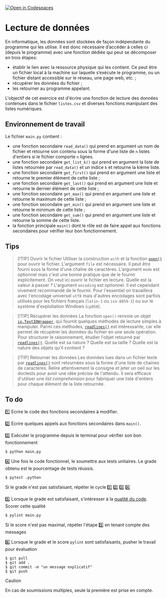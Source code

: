 [![Open in Codespaces](https://classroom.github.com/assets/launch-codespace-2972f46106e565e64193e422d61a12cf1da4916b45550586e14ef0a7c637dd04.svg)](https://classroom.github.com/open-in-codespaces?assignment_repo_id=17459931)
# Lecture de données

En informatique, les données sont stockées de façon indépendante du programme qui les utilise. Il est donc nécessaire d’accéder à celles ci (depuis le programme) avec une fonction dédiée qui peut se décomposer en trois étapes:

- établir le lien avec la ressource physique qui les contient. Ce peut être un fichier local à la machine sur laquelle s’exécute le programme, ou un fichier distant accessible sur le réseau, une page web, etc. ;
- récupérer les données du fichier ;
- les retourner au programme appelant.

L'objectif de cet exercice est d'écrire une fonction de lecture des données contenues dans le fichier ``listes.csv`` et diverses fonctions manipulant des listes numériques.

## Environnement de travail

Le fichier ``main.py`` contient :

- une fonction secondaire ``read_data()`` qui prend en argument un nom de fichier et retourne son contenu sous la forme d'une liste de `n` listes d'entiers si le fichier comporte `n` lignes.
- une fonction secondaire `get_list_k()` qui prend en argument la liste de listes retournée par `read_data()` et un indice ``k`` et retourne la kième liste.
- une fonction secondaire `get_first()` qui prend en argument une liste et retourne le premier élément de cette liste ;
- une fonction secondaire `get_last()` qui prend en argument une liste et retourne le dernier élément de cette liste ;
- une fonction secondaire `get_max()` qui prend en argument une liste et retourne le maximum de cette liste ;
- une fonction secondaire `get_min()` qui prend en argument une liste et retourne le minimum de cette liste ;
- une fonction secondaire `get_sum()` qui prend en argument une liste et retourne la somme de cette liste.
- la fonction principale ``main()`` dont le rôle est de faire appel aux fonctions secondaires pour vérifier leur bon fonctionnement.

## Tips

> [!TIP] Ouvrir le fichier
Utiliser la construction `with` et la fonction [`open()`](https://docs.python.org/3/library/functions.html#open) pour ouvrir le fichier. L'argument `file` est nécessaire. Il peut être fourni sous la forme d'une chaîne de caractères. L'argument `mode` est optionnel mais c'est une bonne pratique que de le fournir explicitement. On veut ici ouvrir le fichier en lecture. Quelle est la valeur à passer ? L'argument `encoding` est optionnel. Il est cependant vivement recommandé de le fournir. Pour l'essentiel on travaillera avec l'encodage universel `utf8` mais d'autres encodages sont parfois utilisés pour les fichiers français (`latin-1` ou `iso-8859-1`) ou sur le système d'exploitation Windows (`cp850`).

> [!TIP] Récupérer les données
La fonction `open()` renvoie un objet [`io.TextIOWrapper`](https://docs.python.org/3/library/io.html#io.TextIOWrapper), qui fournit quelques méthodes de lecture simples à manipuler. Parmi ces méthodes, [`readlines()`](https://docs.python.org/3/library/io.html#io.IOBase.readlines) est intéressante, car elle permet de récupèrer les données du fichier en une seule opération. Pour structurer le raisonnement, étudier l'objet retourné par [`readlines()`](https://docs.python.org/3/library/io.html#io.IOBase.readlines). Quelle est sa nature ? Quelle est sa taille ? Quelle est la nature des objets qu'il contient ?

> [!TIP] Retourner les données
Les données lues dans un fichier texte par [`readlines()`](https://docs.python.org/3/library/io.html#io.IOBase.readlines) sont retournées sous la forme d'une liste de chaines de caractères. Relire attentivement la consigne et jeter un oeil sur les doctests pour avoir une idée précise de l'attendu. Il sera efficace d'utiliser une *list comprehension* pour fabriquer une liste d'entiers pour chaque élément de la liste retournée.


## To do

1️⃣ Ecrire le code des fonctions secondaires à modifier.

2️⃣ Ecrire quelques appels aux fonctions secondaires dans ``main()``.

3️⃣ Exécuter le programme depuis le terminal pour vérifier son bon fonctionnement

    $ python main.py

4️⃣ Une fois le code fonctionnel, le soumettre aux tests unitaires. Le grade obtenu est le pourcentage de tests réussis. 

    $ pytest .python

Si le grade n'est pas satisfaisant, répéter le cycle 1️⃣ 2️⃣ 3️⃣ 4️⃣

5️⃣ Lorsque le grade est satisfaisant, s'intéresser à la [qualité du code](https://perso.esiee.fr/~courivad/python/chapters/16-style.html). Scorer cette qualité

    $ pylint main.py

Si le score n'est pas maximal, répéter l'étape 5️⃣ en tenant compte des messages

6️⃣ Lorsque le grade et le score ``pylint`` sont satisfaisants, pusher le travail pour évaluation

    $ git pull
    $ git add .
    $ git commit -m "un message explicatif"
    $ git push

> [!CAUTION]
En cas de soumissions multiples, seule la première est prise en compte.
